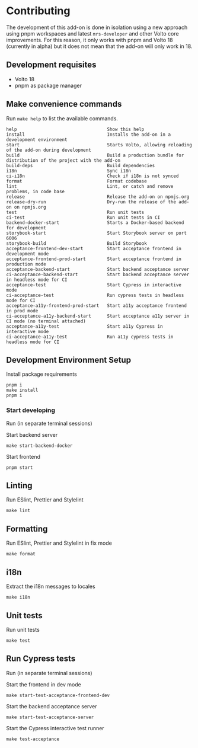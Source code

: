 # Contributing

The development of this add-on is done in isolation using a new approach using pnpm workspaces and latest `mrs-developer` and other Volto core improvements.
For this reason, it only works with pnpm and Volto 18 (currently in alpha) but it does not mean that the add-on will only work in 18.

## Development requisites

- Volto 18
- pnpm as package manager

## Make convenience commands

Run `make help` to list the available commands.

```text
help                                  Show this help
install                               Installs the add-on in a development environment
start                                 Starts Volto, allowing reloading of the add-on during development
build                                 Build a production bundle for distribution of the project with the add-on
build-deps                            Build dependencies
i18n                                  Sync i18n
ci-i18n                               Check if i18n is not synced
format                                Format codebase
lint                                  Lint, or catch and remove problems, in code base
release                               Release the add-on on npmjs.org
release-dry-run                       Dry-run the release of the add-on on npmjs.org
test                                  Run unit tests
ci-test                               Run unit tests in CI
backend-docker-start                  Starts a Docker-based backend for development
storybook-start                       Start Storybook server on port 6006
storybook-build                       Build Storybook
acceptance-frontend-dev-start         Start acceptance frontend in development mode
acceptance-frontend-prod-start        Start acceptance frontend in production mode
acceptance-backend-start              Start backend acceptance server
ci-acceptance-backend-start           Start backend acceptance server in headless mode for CI
acceptance-test                       Start Cypress in interactive mode
ci-acceptance-test                    Run cypress tests in headless mode for CI
acceptance-a11y-frontend-prod-start   Start a11y acceptance frontend in prod mode
ci-acceptance-a11y-backend-start      Start acceptance a11y server in CI mode (no terminal attached)
acceptance-a11y-test                  Start a11y Cypress in interactive mode
ci-acceptance-a11y-test               Run a11y cypress tests in headless mode for CI
```

## Development Environment Setup

Install package requirements

```shell
pnpm i
make install
pnpm i
```

### Start developing

Run (in separate terminal sessions)

Start backend server

```shell
make start-backend-docker
```

Start frontend

```shell
pnpm start
```

## Linting

Run ESlint, Prettier and Stylelint

```shell
make lint
```

## Formatting

Run ESlint, Prettier and Stylelint in fix mode

```shell
make format
```

## i18n

Extract the i18n messages to locales

```shell
make i18n
```

## Unit tests

Run unit tests

```shell
make test
```

## Run Cypress tests

Run (in separate terminal sessions)

Start the frontend in dev mode

```shell
make start-test-acceptance-frontend-dev
```

Start the backend acceptance server

```shell
make start-test-acceptance-server
```

Start the Cypress interactive test runner

```shell
make test-acceptance
```
